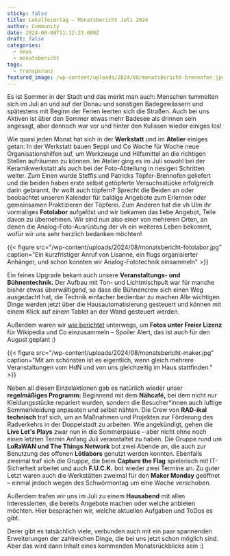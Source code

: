 ```yaml
---
sticky: false
title: Lokalfeiertag – Monatsbericht Juli 2024
author: Community
date: 2024-08-08T11:12:23.000Z
draft: false
categories:
  - news
  - monatsbericht
tags:
  - transparenz
featured_image: /wp-content/uploads/2024/08/monatsbericht-brennofen.jpg
---
```


Es ist Sommer in der Stadt und das merkt man auch: Menschen tummelten sich im Juli an und auf der Donau und sonstigen Badegewässern und spätestens mit Beginn der Ferien leerten sich die Straßen. 
Auch bei uns Aktiven ist über den Sommer etwas mehr Badesee als drinnen sein angesagt, aber dennoch war vor und hinter den Kulissen wieder einiges los!

Wie quasi jeden Monat hat sich in der **Werkstatt** und im **Atelier** einiges getan:
In der Werkstatt bauen Seppi und Co Woche für Woche neue Organisationshilfen auf, um Werkzeuge und Hilfsmittel an die richtigen Stellen aufräumen zu können. 
Im Atelier ging es im Juli sowohl bei der Keramikwerkstatt als auch bei der Foto-Abteilung in riesigen Schritten weiter. 
Zum Einen wurde Steffis und Patricks Töpfer-Brennofen geliefert und die beiden haben erste selbst getöpferte Versuchsstücke erfolgreich darin gebrannt.
Ihr wollt auch töpfern? Sprecht die Beiden an oder beobachtet unseren Kalender für baldige Angebote zum Erlernen oder gemeinsamen Praktizieren der Töpferei.
Zum Anderen hat die vh Ulm ihr vormaliges **Fotolabor** aufgelöst und wir bekamen das liebe Angebot, Teile davon zu übernehmen.
Wir sind nun also einer von mehreren Orten, an denen die Analog-Foto-Ausrüstung der vh ein weiteres Leben bekommt, wofür wir uns sehr herzlich bedanken möchten!

{{< figure src="/wp-content/uploads/2024/08/monatsbericht-fotolabor.jpg" caption="Ein kurzfristiger Anruf von Lisanne, ein flugs organisierter Anhänger, und schon konnten wir Analog-Fototechnik einsammeln" >}}

Ein feines Upgrade bekam auch unsere **Veranstaltungs- und Bühnentechnik.** Der Aufbau mit Ton- und Lichtmischpult war für manche bisher etwas überwältigend, so dass die Bühnencrew sich einen Weg ausgedacht hat, die Technik einfacher bedienbar zu machen
Alle wichtigen Dinge werden jetzt über die Hausautomatisierung gesteuert und können mit einem Klick auf einem Tablet an der Wand gesteuert werden.

Außerdem waren wir [wie berichtet](/freie-bilder-vom-schwoermontag/) unterwegs, um **Fotos unter Freier Lizenz** für Wikipedia und Co einzusammeln – Spoiler Alert, das ist auch für den August geplant :)

{{< figure src="/wp-content/uploads/2024/08/monatsbericht-maker.jpg" caption="Mit am schönsten ist es eigentlich, wenn gleich mehrere Veranstaltungen vom HdN und von uns gleichzeitig im Haus stattfinden." >}}

Neben all diesen Einzelaktionen gab es natürlich wieder unser **regelmäßiges Programm:** Beginnend mit dem **Nähcafé,** bei dem nicht nur Kleidungsstücke repariert wurden, sondern die Besucher\*innen auch luftige Sommerkleidung anpassten und selbst nähten. Die Crew von **RAD-ikal technisch** traf sich, um an Maßnahmen und Projekten zur Förderung des Radverkehrs in der Doppelstadt zu arbeiten. Wie angekündigt, gehen die **Live Let's Plays** zwar nun in die Sommerpause – aber nicht ohne noch einen letzten Termin Anfang Juli veranstaltet zu haben. Die Gruppe rund um **LoRaWAN und The Things Network** bot zwei Abende an, die auch zur Benutzung des offenen **Lötlabors** genutzt werden konnten. Ebenfalls zweimal traf sich die Gruppe, die beim **Capture the Flag** spielerisch mit IT-Sicherheit arbeitet und auch **F.U.C.K.** bot wieder zwei Termine an. Zu guter Letzt waren auch die Werkstätten zweimal für den **Maker Monday** geöffnet – einmal jedoch wegen des Schwörmontag um eine Woche verschoben.

Außerdem trafen wir uns im Juli zu einem **Hausabend** mit allen Interessierten, die bereits Angebote machen oder welche anbieten möchten. Hier besprachen wir, welche aktuellen Aufgaben und ToDos es gibt.

Derer gibt es tatsächlich viele, verbunden auch mit ein paar spannenden Erweiterungen der zahlreichen Dinge, die bei uns jetzt schon möglich sind. Aber das wird dann Inhalt eines kommenden Monatsrückblicks sein :)
